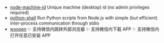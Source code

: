 - [node-machine-id](https://github.com/automation-stack/node-machine-id)
  Unique machine (desktop) id (no admin privileges required)
- [python-shell](https://github.com/extrabacon/python-shell)
  Run Python scripts from Node.js with simple (but efficient) inter-process communication through stdio
- [wxopen](https://github.com/3lang3/wxopen)
  ✨ 支持微信内跳转外部浏览器
  ✨ 支持微信内下载 APP
  ✨ 支持微信内打开任意已安装 APP
